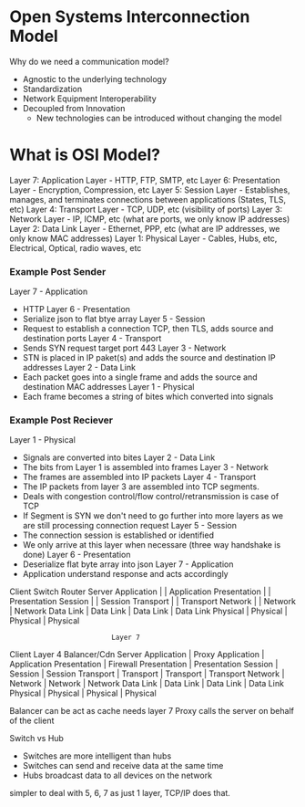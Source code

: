 # Open Systems Interconnection Model

Why do we need a communication model?

- Agnostic to the underlying technology
- Standardization
- Network Equipment Interoperability
- Decoupled from Innovation
    - New technologies can be introduced without changing the model

# What is OSI Model?

Layer 7: Application Layer - HTTP, FTP, SMTP, etc
Layer 6: Presentation Layer - Encryption, Compression, etc
Layer 5: Session Layer - Establishes, manages, and terminates connections between applications (States, TLS, etc)
Layer 4: Transport Layer - TCP, UDP, etc (visibility of ports)
Layer 3: Network Layer - IP, ICMP, etc (what are ports, we only know IP addresses)
Layer 2: Data Link Layer - Ethernet, PPP, etc (what are IP addresses, we only know MAC addresses)
Layer 1: Physical Layer - Cables, Hubs, etc, Electrical, Optical, radio waves, etc

### Example Post Sender
Layer 7 - Application 
- HTTP
Layer 6 - Presentation
- Serialize json to flat btye array
Layer 5 - Session
- Request to establish a connection TCP, then TLS, adds source and destination ports
Layer 4 - Transport
- Sends SYN request target port 443
Layer 3 - Network
- STN is placed in IP paket(s) and adds the source and destination IP addresses
Layer 2 - Data Link
- Each packet goes into a single frame and adds the source and destination MAC addresses
Layer 1 - Physical
- Each frame becomes a string of bites which converted into signals
### Example Post Reciever
Layer 1 - Physical
- Signals are converted into bites
Layer 2 - Data Link
- The bits from Layer 1  is assembled into frames
Layer 3 - Network
- The frames are assembled into IP packets
Layer 4 - Transport
- The IP packets from layer 3 are assembled into TCP segments.
- Deals with congestion control/flow control/retransmission is case of TCP
- If Segment is SYN we don't need to go further into more layers as we are still processing connection request
Layer 5 - Session
- The connection session is established or identified
- We only arrive at this layer when necessare (three way handshake is done)
Layer 6 - Presentation
- Deserialize flat byte array into json
Layer 7 - Application
- Application understand response and acts accordingly


 
 Client          Switch       Router          Server
Application   |                         |   Application
Presentation  |                         |   Presentation
Session       |                         |   Session
Transport     |                         |   Transport
Network       |            | Network    |   Network
Data Link     | Data Link  | Data Link  |   Data Link
Physical      | Physical   | Physical   |   Physical


                             Layer 7 
 Client          Layer 4     Balancer/Cdn    Server
Application   |   Proxy      Application  |   Application
Presentation  |  Firewall    Presentation |   Presentation
Session       |              Session      |   Session
Transport     | Transport  | Transport    |   Transport
Network       | Network    | Network      |   Network
Data Link     | Data Link  | Data Link    |   Data Link
Physical      | Physical   | Physical     |   Physical

Balancer can be act as cache needs layer 7
Proxy calls the server on behalf of the client


Switch vs Hub 
- Switches are more intelligent than hubs
- Switches can send and receive data at the same time
- Hubs broadcast data to all devices on the network

simpler to deal with 5, 6, 7 as just 1 layer, TCP/IP does that.